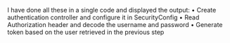 I have done all these in a single code and displayed the output:
  •	Create authentication controller and configure it in SecurityConfig
  •	Read Authorization header and decode the username and password
  •	Generate token based on the user retrieved in the previous step
